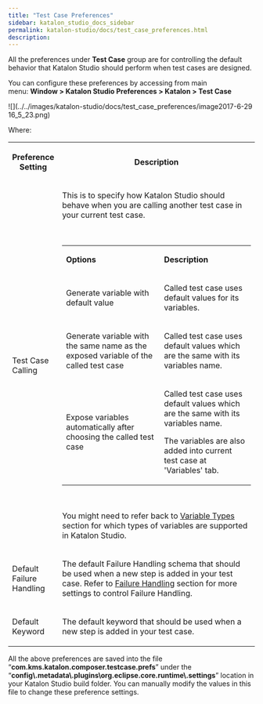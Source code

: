 ```yaml
---
title: "Test Case Preferences" 
sidebar: katalon_studio_docs_sidebar
permalink: katalon-studio/docs/test_case_preferences.html 
description: 
---
```

All the preferences under **Test Case** group are for controlling the default behavior that Katalon Studio should perform when test cases are designed.

You can configure these preferences by accessing from main menu: **Window > Katalon Studio Preferences > Katalon > Test Case**

![](../../images/katalon-studio/docs/test_case_preferences/image2017-6-29 16_5_23.png)

Where:

<table class="wrapped relative-table confluenceTable" style="width: 100.0%;"><colgroup><col style="width: 15.3477%;"><col style="width: 84.6523%;"></colgroup><tbody><tr><th class="confluenceTh"><p><strong>Preference Setting</strong></p></th><th class="confluenceTh"><p><strong>Description</strong></p></th></tr><tr><td class="confluenceTd"><p>Test Case Calling</p></td><td class="confluenceTd"><p>This is to specify how Katalon Studio should behave when you are calling another test case in your current test case.</p><p>&nbsp;</p><div class="table-wrap"><table class="wrapped confluenceTable"><tbody><tr><td class="confluenceTd"><p><strong>Options</strong></p></td><td class="confluenceTd"><p><strong>Description</strong></p></td></tr><tr><td class="confluenceTd"><p>Generate variable with default value</p></td><td class="confluenceTd"><p>Called test case uses default values for its variables.</p></td></tr><tr><td class="confluenceTd"><p>Generate variable with the same name as the exposed variable of the called test case</p></td><td class="confluenceTd"><p>Called test case uses default values which are the same with its variables name.</p></td></tr><tr><td class="confluenceTd"><p>Expose variables automatically after choosing the called test case</p></td><td class="confluenceTd"><p>Called test case uses default values which are the same with its variables name.</p><p>The variables are also added into current test case at 'Variables' tab.</p></td></tr></tbody></table></div><p>&nbsp;</p><p>You might need to refer back to <a href="/display/KD/Variable+Types">Variable Types</a> section for which types of variables are supported in Katalon Studio.</p></td></tr><tr><td class="confluenceTd"><p>Default Failure Handling</p></td><td class="confluenceTd"><p>The default Failure Handling schema that should be used when a new step is added in your test case. Refer to <a href="/display/KD/Failure+Handling">Failure Handling</a> section for more settings to control Failure Handling.</p></td></tr><tr><td class="confluenceTd"><p>Default Keyword</p></td><td class="confluenceTd"><p>The default keyword that should be used when a new step is added in your test case.</p></td></tr></tbody></table>

All the above preferences are saved into the file “**com.kms.katalon.composer.testcase.prefs**” under the “**config\\.metadata\\.plugins\\org.eclipse.core.runtime\\.settings**” location in your Katalon Studio build folder. You can manually modify the values in this file to change these preference settings.